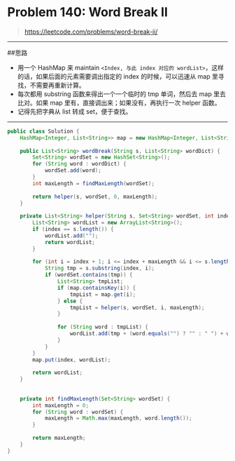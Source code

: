 # Problem 140: Word Break II

> https://leetcode.com/problems/word-break-ii/

--------------
##思路
* 用一个 HashMap 来 maintain `<Index, 与此 index 对应的 wordList>`，这样的话，如果后面的元素需要调出指定的 index 的时候，可以迅速从 map 里寻找，不需要再重新计算。
* 每次都用 substring 函数来得出一个一个临时的 tmp 单词，然后去 map 里去比对。如果 map 里有，直接调出来；如果没有，再执行一次 helper 函数。
* 记得先把字典从 list 转成 set，便于查找。

---------


```java
public class Solution {
    HashMap<Integer, List<String>> map = new HashMap<Integer, List<String>>();
    
    public List<String> wordBreak(String s, List<String> wordDict) {
        Set<String> wordSet = new HashSet<String>();
        for (String word : wordDict) {
            wordSet.add(word);
        }
        int maxLength = findMaxLength(wordSet);
        
        return helper(s, wordSet, 0, maxLength);
    }
    
    private List<String> helper(String s, Set<String> wordSet, int index, int maxLength) {
        List<String> wordList = new ArrayList<String>();
        if (index == s.length()) {
            wordList.add("");
            return wordList;
        }
        
        for (int i = index + 1; i <= index + maxLength && i <= s.length(); i++) {
            String tmp = s.substring(index, i);
            if (wordSet.contains(tmp)) {
                List<String> tmpList;
                if (map.containsKey(i)) {
                    tmpList = map.get(i);
                } else {
                    tmpList = helper(s, wordSet, i, maxLength);
                }
                
                for (String word : tmpList) {
                    wordList.add(tmp + (word.equals("") ? "" : " ") + word);
                }
            }
        }
        map.put(index, wordList);
        
        return wordList;
    }
    
    
    private int findMaxLength(Set<String> wordSet) {
        int maxLength = 0;
        for (String word : wordSet) {
            maxLength = Math.max(maxLength, word.length());
        }
        
        return maxLength;
    }
}
```

